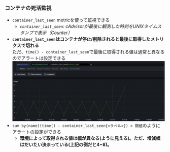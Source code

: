 ### コンテナの死活監視
- `container_last_seen` metricを使って監視できる
  - *`container_last_seen`: cAdvisorが最後に観測した時刻をUNIXタイムスタンプで表示（Counter）*
- **`container_last_seen`はコンテナが停止/削除されると最後に取得したメトリクスで切れる**  
  ただ、`time() - container_last_seen`で最後に取得される値は通常と異なるのでアラートは設定できる  
  ![](image/container_last_seen.jpeg)
- `sum by(name)(time() - container_last_seen{<ラベル>}) > 閾値`のようにアラートの設定ができる  
  - **環境によって取得される値は幅が異なる(ように見える)。ただ、増減幅はだいたい決まっている(上記の例だと4~8)。**